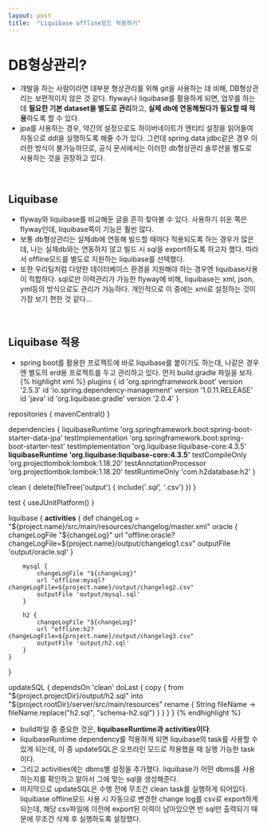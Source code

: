 ```yaml
---
layout: post
title:  "Liquibase offline모드 적용하기"
---
```


# DB형상관리?
- 개발을 하는 사람이라면 대부분 형상관리를 위해 git을 사용하는 데 비해, DB형상관리는 보편적이지 않은 것 같다.
flyway나 liquibase를 활용하게 되면, 업무를 하는데 **필요한 기본 dataset을 별도로 관리**하고, **실제 db에 연동해뒀다가 필요할 때 적용**하도록 할 수 있다.
- jpa를 사용하는 경우, 약간의 설정으로도 하이버네이트가 엔티티 설정을 읽어들여 자동으로 ddl을 실행하도록 해줄 수가 있다.
그런데 spring data jdbc같은 경우 이러한 방식이 불가능하므로, 공식 문서에서는 이러한 db형상관리 솔루션을 별도로 사용하는 것을 권장하고 있다.
<br/>


## Liquibase
- flyway와 liquibase를 비교해둔 글을 흔히 찾아볼 수 있다. 사용하기 쉬운 쪽은 flyway인데, liquibase쪽이 기능은 훨씬 많다. 
- 보통 db형상관리는 실제db에 연동해 빌드할 때마다 적용되도록 하는 경우가 많은데, 나는 실제db와는 연동하지 않고 빌드 시 sql을 export하도록 하고자 했다.
따라서 offline모드를 별도로 지원하는 liquibase를 선택했다. 
- 또한 우리팀처럼 다양한 데이터베이스 환경을 지원해야 하는 경우엔 liquibase사용이 적합하다. sql로만 이력관리가 가능한 flyway에 비해, 
liquibase는 xml, json, yml등의 방식으로도 관리가 가능하다. 개인적으로 이 중에는 xml로 설정하는 것이 가장 보기 편한 것 같다... 
<br/>


## Liquibase 적용
- spring boot를 활용한 프로젝트에 바로 liquibase를 붙이기도 하는데, 나같은 경우엔 별도의 erd용 프로젝트를 두고 관리하고 있다.
먼저 build.gradle 파일을 보자. 
{% highlight xml %}
plugins {
    id 'org.springframework.boot' version '2.5.3'
    id 'io.spring.dependency-management' version '1.0.11.RELEASE'
    id 'java'
    id 'org.liquibase.gradle' version '2.0.4'
}

repositories {
    mavenCentral()
}

dependencies {
    liquibaseRuntime 'org.springframework.boot:spring-boot-starter-data-jpa'
    testImplementation 'org.springframework.boot:spring-boot-starter-test'
    testImplementation 'org.liquibase:liquibase-core:4.3.5'
    **liquibaseRuntime 'org.liquibase:liquibase-core:4.3.5'**
    testCompileOnly 'org.projectlombok:lombok:1.18.20'
    testAnnotationProcessor 'org.projectlombok:lombok:1.18.20'
    testRuntimeOnly 'com.h2database:h2'
}

clean {
    delete(fileTree('output') {
        include('*.sql', '*.csv')
    })
}

test {
    useJUnitPlatform()
}

liquibase {
    **activities** {
        def changeLog = "${project.name}/src/main/resources/changelog/master.xml"
        oracle {
            changeLogFile "${changeLog}"
            url "offline:oracle?changeLogFile=${project.name}/output/changelog1.csv"
            outputFile 'output/oracle.sql'
        }

        mysql {
            changeLogFile "${changeLog}"
            url "offline:mysql?changeLogFile=${project.name}/output/changelog2.csv"
            outputFile 'output/mysql.sql'
        }

        h2 {
            changeLogFile "${changeLog}"
            url "offline:h2?changeLogFile=${project.name}/output/changelog3.csv"
            outputFile 'output/h2.sql'
        }
    }
}

updateSQL {
    dependsOn 'clean'
    doLast {
        copy {
            from "${project.projectDir}/output/h2.sql"
            into "${project.rootDir}/server/src/main/resources"
            rename { String fileName ->
                fileName.replace("h2.sql", "schema-h2.sql")
            }
        }
    }
}
{% endhighlight %}
- build파일 중 중요한 것은, **liquibaseRuntime과** **activities이다**. 
- liquibaseRuntime dependency를 적용하게 되면 liquibase의 task를 사용할 수 있게 되는데,
이 중 updateSQL은 오프라인 모드로 적용했을 때 실행 가능한 task이다.
- 그리고 activities에는 dbms별 설정을 추가했다. liquibase가 어떤 dbms를 사용하는지를 확인하고 알아서 그에 맞는 sql을 생성해준다.
- 마지막으로 updateSQL은 수행 전에 무조건 clean task를 실행하게 되어있다.
liquibase offline모드 사용 시 자동으로 변경한 change log를 csv로 export하게되는데, 
해당 csv파일에 이전에 export된 이력이 남아있으면 빈 sql만 출력되기 때문에 무조건 삭제 후 실행하도록 설정했다.
